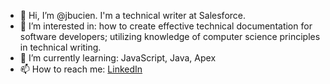 - 👋 Hi, I’m @jbucien. I'm a technical writer at Salesforce.
- 👀 I’m interested in: how to create effective technical documentation for software developers; utilizing knowledge of computer science principles in technical writing.
- 🌱 I’m currently learning: JavaScript, Java, Apex
- 📫 How to reach me: [LinkedIn](https://www.linkedin.com/in/jennabucien/)

<!---
jbucien/jbucien is a ✨ special ✨ repository because its `README.md` (this file) appears on your GitHub profile.
You can click the Preview link to take a look at your changes.
--->
